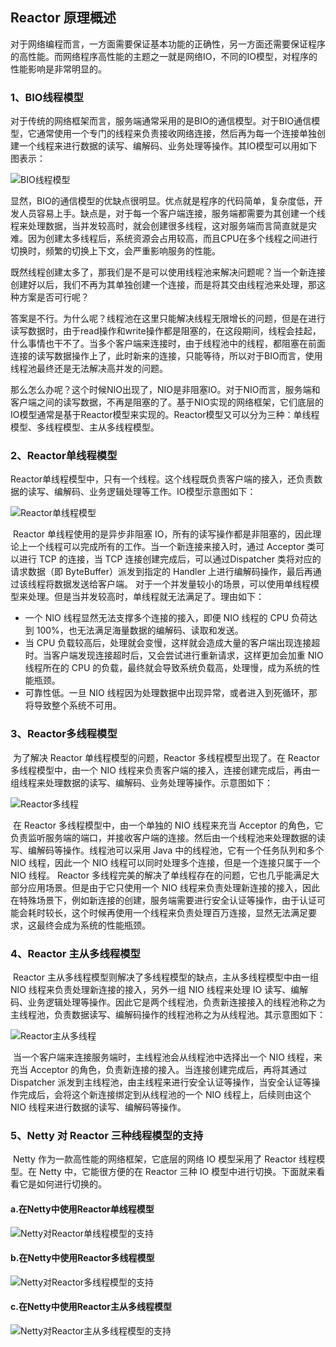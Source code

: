 ## Reactor 原理概述

​	对于网络编程而言，一方面需要保证基本功能的正确性，另一方面还需要保证程序的高性能。而网络程序高性能的主题之一就是网络IO，不同的IO模型，对程序的性能影响是非常明显的。

### 1、BIO线程模型

​	对于传统的网络框架而言，服务端通常采用的是BIO的通信模型。对于BIO通信模型，它通常使用一个专门的线程来负责接收网络连接，然后再为每一个连接单独创建一个线程来进行数据的读写、编解码、业务处理等操作。其IO模型可以用如下图表示：

![BIO线程模型](https://user-gold-cdn.xitu.io/2019/12/2/16ec47a98832a409?imageView2/0/w/1280/h/960/format/webp/ignore-error/1)

​	显然，BIO的通信模型的优缺点很明显。优点就是程序的代码简单，复杂度低，开发人员容易上手。缺点是，对于每一个客户端连接，服务端都需要为其创建一个线程来处理数据，当并发较高时，就会创建很多线程，这对服务端而言简直就是灾难。因为创建太多线程后，系统资源会占用较高，而且CPU在多个线程之间进行切换时，频繁的切换上下文，会严重影响服务的性能。

​	既然线程创建太多了，那我们是不是可以使用线程池来解决问题呢？当一个新连接创建好以后，我们不再为其单独创建一个连接，而是将其交由线程池来处理，那这种方案是否可行呢？

​	答案是不行。为什么呢？线程池在这里只能解决线程无限增长的问题，但是在进行读写数据时，由于read操作和write操作都是阻塞的，在这段期间，线程会挂起，什么事情也干不了。当多个客户端来连接时，由于线程池中的线程，都阻塞在前面连接的读写数据操作上了，此时新来的连接，只能等待，所以对于BIO而言，使用线程池最终还是无法解决高并发的问题。

​	那么怎么办呢？这个时候NIO出现了，NIO是非阻塞IO。对于NIO而言，服务端和客户端之间的读写数据，不再是阻塞的了。基于NIO实现的网络框架，它们底层的IO模型通常是基于Reactor模型来实现的。Reactor模型又可以分为三种：单线程模型、多线程模型、主从多线程模型。

### 2、Reactor单线程模型

​	Reactor单线程模型中，只有一个线程。这个线程既负责客户端的接入，还负责数据的读写、编解码、业务逻辑处理等工作。IO模型示意图如下：

![Reactor单线程模型](https://user-gold-cdn.xitu.io/2019/12/2/16ec47ada38b01d5?imageView2/0/w/1280/h/960/format/webp/ignore-error/1)

​	Reactor 单线程使用的是异步非阻塞 IO，所有的读写操作都是非阻塞的，因此理论上一个线程可以完成所有的工作。当一个新连接来接入时，通过 Acceptor 类可以进行 TCP 的连接，当 TCP 连接创建完成后，可以通过Dispatcher 类将对应的请求数据（即 ByteBuffer）派发到指定的 Handler 上进行编解码操作，最后再通过该线程将数据发送给客户端。 对于一个并发量较小的场景，可以使用单线程模型来处理。但是当并发较高时，单线程就无法满足了。理由如下：

- 一个 NIO 线程显然无法支撑多个连接的接入，即便 NIO 线程的 CPU 负荷达到 100%，也无法满足海量数据的编解码、读取和发送。
- 当 CPU 负载较高后，处理就会变慢，这样就会造成大量的客户端出现连接超时。当客户端发现连接超时后，又会尝试进行重新请求，这样更加会加重 NIO 线程所在的 CPU 的负载，最终就会导致系统负载高，处理慢，成为系统的性能瓶颈。
- 可靠性低。一旦 NIO 线程因为处理数据中出现异常，或者进入到死循环，那将导致整个系统不可用。

### 3、Reactor多线程模型

​	为了解决 Reactor 单线程模型的问题，Reactor 多线程模型出现了。在 Reactor 多线程模型中，由一个 NIO 线程来负责客户端的接入，连接创建完成后，再由一组线程来处理数据的读写、编解码、业务处理等操作。示意图如下：

![Reactor多线程](https://user-gold-cdn.xitu.io/2019/12/2/16ec47b1a505c46c?imageView2/0/w/1280/h/960/format/webp/ignore-error/1)

​	在 Reactor 多线程模型中，由一个单独的 NIO 线程来充当 Acceptor 的角色，它负责监听服务端的端口，并接收客户端的连接。然后由一个线程池来处理数据的读写、编解码等操作。线程池可以采用 Java 中的线程池，它有一个任务队列和多个 NIO 线程，因此一个 NIO 线程可以同时处理多个连接，但是一个连接只属于一个 NIO 线程。 Reactor 多线程完美的解决了单线程存在的问题，它也几乎能满足大部分应用场景。但是由于它只使用一个 NIO 线程来负责处理新连接的接入，因此在特殊场景下，例如新连接的创建，服务端需要进行安全认证等操作，由于认证可能会耗时较长，这个时候再使用一个线程来负责处理百万连接，显然无法满足要求，这最终会成为系统的性能瓶颈。

### 4、Reactor 主从多线程模型

​	Reactor 主从多线程模型则解决了多线程模型的缺点，主从多线程模型中由一组 NIO 线程来负责处理新连接的接入，另外一组 NIO 线程来处理 IO 读写、编解码、业务逻辑处理等操作。因此它是两个线程池，负责新连接接入的线程池称之为主线程池，负责数据读写、编解码操作的线程池称之为从线程池。其示意图如下：

![Reactor主从多线程](https://user-gold-cdn.xitu.io/2019/12/2/16ec47b72ac2868e?imageView2/0/w/1280/h/960/format/webp/ignore-error/1)

​	当一个客户端来连接服务端时，主线程池会从线程池中选择出一个 NIO 线程，来充当 Acceptor 的角色，负责新连接的接入。当连接创建完成后，再将其通过 Dispatcher 派发到主线程池，由主线程来进行安全认证等操作，当安全认证等操作完成后，会将这个新连接绑定到从线程池的一个 NIO 线程上，后续则由这个 NIO 线程来进行数据的读写、编解码等操作。

### 5、Netty 对 Reactor 三种线程模型的支持

​	Netty 作为一款高性能的网络框架，它底层的网络 IO 模型采用了 Reactor 线程模型。在 Netty 中，它能很方便的在 Reactor 三种 IO 模型中进行切换。下面就来看看它是如何进行切换的。

#### a.在Netty中使用Reactor单线程模型

![Netty对Reactor单线程模型的支持](https://user-gold-cdn.xitu.io/2019/12/2/16ec47c5ee7045dc?imageView2/0/w/1280/h/960/format/webp/ignore-error/1)

#### b.在Netty中使用Reactor多线程模型

![Netty对Reactor多线程模型的支持](https://user-gold-cdn.xitu.io/2019/12/2/16ec47ce6fa9bdcf?imageView2/0/w/1280/h/960/format/webp/ignore-error/1)

#### c.在Netty中使用Reactor主从多线程模型

![Netty对Reactor主从多线程模型的支持](https://user-gold-cdn.xitu.io/2019/12/2/16ec47d395e26b8f?imageView2/0/w/1280/h/960/format/webp/ignore-error/1)
